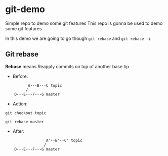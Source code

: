 # git-demo
Simple repo to demo some git features
This repo is gonna be used to demo some git features

In this demo we are going to go though `git rebase` and `git rebase -i`

## Git rebase

**Rebase** means Reapply commits on top of another base tip

- Before:

```
          A---B---C topic
         /
    D---E---F---G master
```

- Action:

`git checkout topic`

`git rebase master`

- After: 

```
                  A'--B'--C' topic
                 /
    D---E---F---G master
```